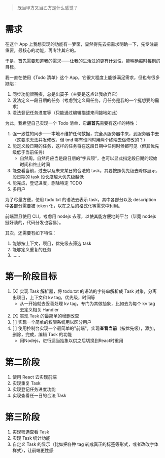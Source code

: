 > 既当甲方又当乙方是什么感觉？

# 需求

在这个 App 上我想实现的功能有一箩筐，显然得先去把需求明确一下，先专注最重要，最核心的功能，再专注其它的。

于是，首先需要知道我的需求——让我的生活过的更有计划性，能明确每时每刻的目标。

我一直在使用《Todo 清单》这个 App，它很大程度上能够满足需求，但也有很多缺陷：

1. 同步功能很残疾，总是出篓子（主要是这点让我放弃它）
2. 没法定义一段日期的任务（考虑到定义周任务，月任务是我的一个挺想要的需求）
3. 没法登记任务进度等（只能通过编辑描述来间接地如此）

为此，我希望自己实现一个 Todo 清单，它**最首先**需要有这样的特性：

1. 强一致性的同步——本地不维护任何数据，完全从服务器中来，到服务器中去（这要求无法并发修改，但 tmd 哪有谁同时用两个终端去做修改的？）
2. 能定义段日期的任务，这样的任务将在这段日期中任何时候都可见（但其优先级低于当前任务）
   - 自然周，自然月应当是段日期的“字典项”，也可以显式指定段日期的起始时间和终止时间
3. 能查看当前，过去以及未来某日的合法的 task，其要按照优先级去降序展示，段日期的 task 段长度越大优先级越低
4. 能完成，登记进度，删除特定 TODO
5. 多用户

为了尽量方便，使用 todo.txt 的语法去表示 task，其中各部分以及 description 中各部分需要被 token 化，以在之后的格式化等需求中利用。

前端暂且使用 CLI，考虑用 nodejs 去写，以使其能方便地跨平台（毕竟 nodejs 挺好装的，代码分发也容易）。

其次，还需要有如下特性：

1. 能够按上下文，项目，优先级去筛选 task
2. 能够定义重复的任务
3. ……

# 第一阶段目标

1. [X] 实现 Task 解析器，将 todo.txt 的语法的字符串解析成 Task 对象，分离出项目，上下文和 kv tag，优先级，时间等
   - 从一开始就去妥善处理 kv tag，专门为其做抽象，比如去为每个 kv tag 去定义相关 Handler
2. [X] 实现 Task 的最简单的增删改查
3. [ ] 实现一个简单的权限系统用以区分用户
4. [ ] 使用控制台实现一个最简单的"前端"，实现**查看当前**（按优先级），添加，删除，完成，编辑 Task 的功能
   - 用Nodejs，进行适当抽象以供之后切换到React时重用

# 第二阶段

1. 使用 React 去实现前端
2. 实现重复 Task
3. 实现登记任务进度功能
4. 实现查看任一日的合法 Task

# 第三阶段

1. 实现筛选查看 Task
2. 实现 Task 统计功能
3. 自定义 Task 的显示（比如把各种 tag 转成真正的标签等形式，或者改改字体样式），让前端更性感
